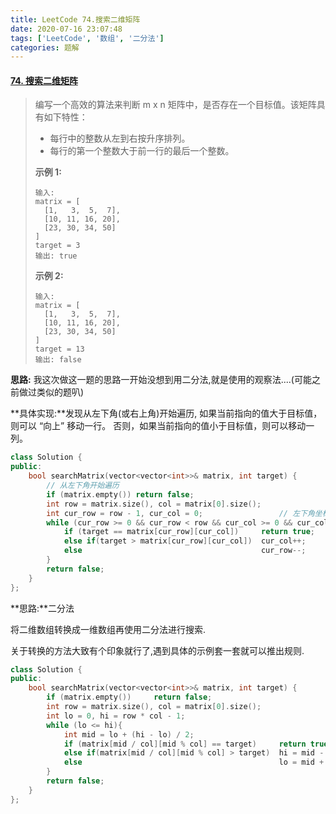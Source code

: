 ```yaml
---
title: LeetCode 74.搜索二维矩阵
date: 2020-07-16 23:07:48
tags: ['LeetCode', '数组', '二分法']
categories: 题解
---
```


#### [74. 搜索二维矩阵](https://leetcode-cn.com/problems/search-a-2d-matrix/)

<!--more-->

> 编写一个高效的算法来判断 m x n 矩阵中，是否存在一个目标值。该矩阵具有如下特性：
>
> - 每行中的整数从左到右按升序排列。
> - 每行的第一个整数大于前一行的最后一个整数。
>
> **示例 1:**
>
> ```
> 输入:
> matrix = [
>   [1,   3,  5,  7],
>   [10, 11, 16, 20],
>   [23, 30, 34, 50]
> ]
> target = 3
> 输出: true
> ```
>
> **示例 2:**
>
> ```
> 输入:
> matrix = [
>   [1,   3,  5,  7],
>   [10, 11, 16, 20],
>   [23, 30, 34, 50]
> ]
> target = 13
> 输出: false
> ```

**思路:** 我这次做这一题的思路一开始没想到用二分法,就是使用的观察法....(可能之前做过类似的题叭)

**具体实现:**发现从左下角(或右上角)开始遍历, 如果当前指向的值大于目标值，则可以 “向上” 移动一行。 否则，如果当前指向的值小于目标值，则可以移动一列。 

```C++
class Solution {
public:
    bool searchMatrix(vector<vector<int>>& matrix, int target) {
        // 从左下角开始遍历
        if (matrix.empty()) return false;
        int row = matrix.size(), col = matrix[0].size();
        int cur_row = row - 1, cur_col = 0;                 // 左下角坐标
        while (cur_row >= 0 && cur_row < row && cur_col >= 0 && cur_col < col){
            if (target == matrix[cur_row][cur_col])     return true;
            else if(target > matrix[cur_row][cur_col])  cur_col++;
            else                                        cur_row--;
        }
        return false;
    }
};
```

**思路:**二分法

将二维数组转换成一维数组再使用二分法进行搜索.

关于转换的方法大致有个印象就行了,遇到具体的示例套一套就可以推出规则.

```C++
class Solution {
public:
    bool searchMatrix(vector<vector<int>>& matrix, int target) {
        if (matrix.empty())     return false;
        int row = matrix.size(), col = matrix[0].size();
        int lo = 0, hi = row * col - 1;
        while (lo <= hi){
            int mid = lo + (hi - lo) / 2;
            if (matrix[mid / col][mid % col] == target) 	return true;
            else if(matrix[mid / col][mid % col] > target)  hi = mid - 1;
            else                                            lo = mid + 1;
        }
        return false;
    }
};
```

